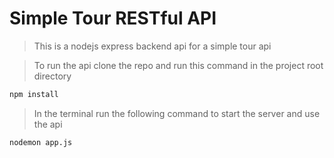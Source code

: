 # Simple Tour RESTful API

> This is a nodejs express backend api for a simple tour api

> To run the api clone the repo and run this command in the project root directory

```bash
npm install
```

> In the terminal run the following command to start the server and use the api

```bash
nodemon app.js
```
